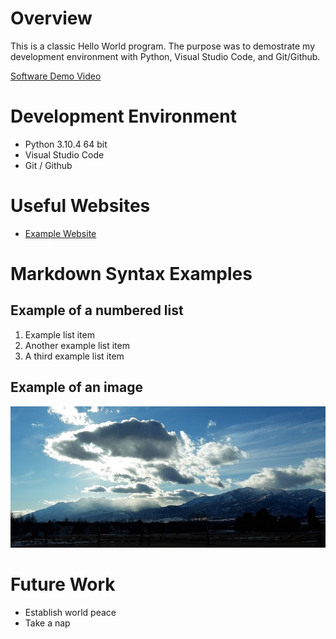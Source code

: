 # Overview

This is a classic Hello World program. The purpose was to demostrate my development environment with Python, Visual Studio Code, and Git/Github.

[Software Demo Video](https://youtu.be/J3Hfyy28pHo)

# Development Environment

* Python 3.10.4 64 bit
* Visual Studio Code
* Git / Github

# Useful Websites

* [Example Website](http://example.com)

# Markdown Syntax Examples

## Example of a numbered list
1. Example list item
1. Another example list item
1. A third example list item

## Example of an image
![Heber Mountain View](heber.jpg)

# Future Work

* Establish world peace
* Take a nap